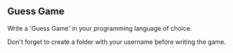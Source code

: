 ## Guess Game

Write a 'Guess Game' in your programming language of choice.

Don't forget to create a folder with your username before writing the game.